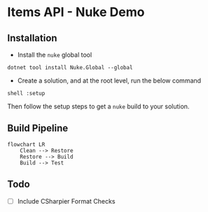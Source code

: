 ﻿# Items API - Nuke Demo

## Installation

* Install the `nuke` global tool

```shell
dotnet tool install Nuke.Global --global
```

* Create a solution, and at the root level, run the below command

```shell
shell :setup
```

Then follow the setup steps to get a `nuke` build to your solution.

## Build Pipeline

```mermaid
flowchart LR
    Clean --> Restore
    Restore --> Build
    Build --> Test
```

## Todo

- [ ] Include CSharpier Format Checks
